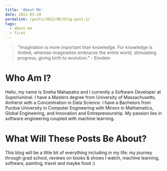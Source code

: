 ```yaml
---
title: 'About Me'
date: 2021-03-29
permalink: /posts/2012/08/blog-post-1/
tags:
  - about me
  - first
---
```


> "Imagination is more important than knowledge. For knowledge is limited, whereas imagination embraces the entire world, stimulating progress, giving birth to evolution." - Einstein

Who Am I? 
======

Hello, my name is Sneha Mahapatra and I currently a Software Developer at Superluminal. I have a Masters degree from University of Massachusetts, Amherst with a Concentration in Data Science. I have a Bachelors from Purdue University in Computer Engineering with Minors in Mathematics, Global Engineering, and Innovation and Entrepreneurship. My passion lies in software engineering coupled with machine learning.


What Will These Posts Be About? 
======

This blog will be a little bit of everything including in my life: my journey through grad school, reviews on books & shows I watch, machine learning, software, painting, travel and maybe food :) 


